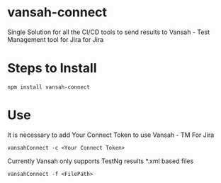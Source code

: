 # vansah-connect
<p>Single Solution for all the CI/CD tools to send results to Vansah - Test Management tool for Jira for Jira</p>

# Steps to Install
```
npm install vansah-connect
```
# Use
<p>It is necessary to add Your Connect Token to use Vansah - TM For Jira</p>

```
vansahConnect -c <Your Connect Token>
```

<p>Currently Vansah only supports TestNg results *.xml based files</p>

```
vansahConnect -f <FilePath> 

```
